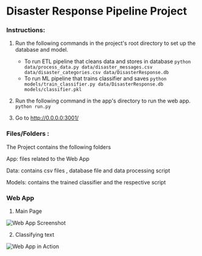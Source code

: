# Disaster Response Pipeline Project

### Instructions:
1. Run the following commands in the project's root directory to set up the database and model.

    - To run ETL pipeline that cleans data and stores in database
        `python data/process_data.py data/disaster_messages.csv data/disaster_categories.csv data/DisasterResponse.db`
    - To run ML pipeline that trains classifier and saves
        `python models/train_classifier.py data/DisasterResponse.db models/classifier.pkl`

2. Run the following command in the app's directory to run the web app.
    `python run.py`
    
3. Go to http://0.0.0.0:3001/

### Files/Folders :
The Project contains the following folders

App: files related to the Web App

Data: contains csv files , database file and data processing script

Models: contains the trained classifier and the respective script

### Web App
1. Main Page

![Web App Screenshot](https://user-images.githubusercontent.com/57795947/78289639-180bba80-7540-11ea-9a83-efaa80364ccb.PNG)

2. Classifying text

![Web App in Action](https://user-images.githubusercontent.com/57795947/78289933-881a4080-7540-11ea-855e-138570a0064f.PNG)
